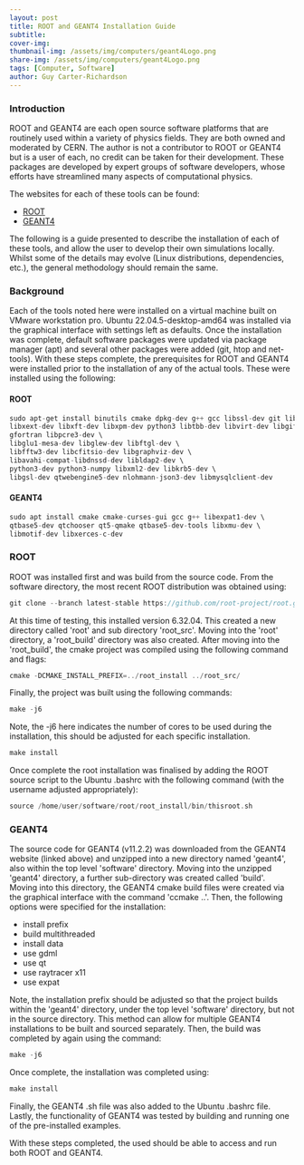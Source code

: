 ```yaml
---
layout: post
title: ROOT and GEANT4 Installation Guide
subtitle: 
cover-img: 
thumbnail-img: /assets/img/computers/geant4Logo.png
share-img: /assets/img/computers/geant4Logo.png
tags: [Computer, Software]
author: Guy Carter-Richardson
---
```


### Introduction

ROOT and GEANT4 are each open source software platforms that are routinely used within a variety of physics fields. They are both owned and moderated by CERN. The author is not a contributor to ROOT or GEANT4 but is a user of each, no credit can be taken for their development. These packages are developed by expert groups of software developers, whose efforts have streamlined many aspects of computational physics. 

The websites for each of these tools can be found: 

- [ROOT](https://root.cern/)
- [GEANT4](https://geant4.web.cern.ch/)

The following is a guide presented to describe the installation of each of these tools, and allow the user to develop their own simulations locally. Whilst some of the details may evolve (Linux distributions, dependencies, etc.), the general methodology should remain the same. 

### Background

Each of the tools noted here were installed on a virtual machine built on VMware workstation pro. Ubuntu 22.04.5-desktop-amd64 was installed via the graphical interface with settings left as defaults. Once the installation was complete, default software packages were updated via package manager (apt) and several other packages were added (git, htop and net-tools). With these steps complete, the prerequisites for ROOT and GEANT4 were installed prior to the installation of any of the actual tools. These were installed using the following: 

#### ROOT
```C
sudo apt-get install binutils cmake dpkg-dev g++ gcc libssl-dev git libx11-dev \
libxext-dev libxft-dev libxpm-dev python3 libtbb-dev libvirt-dev libgif-dev \
gfortran libpcre3-dev \
libglu1-mesa-dev libglew-dev libftgl-dev \
libfftw3-dev libcfitsio-dev libgraphviz-dev \
libavahi-compat-libdnssd-dev libldap2-dev \
python3-dev python3-numpy libxml2-dev libkrb5-dev \
libgsl-dev qtwebengine5-dev nlohmann-json3-dev libmysqlclient-dev
```

#### GEANT4
```C
sudo apt install cmake cmake-curses-gui gcc g++ libexpat1-dev \
qtbase5-dev qtchooser qt5-qmake qtbase5-dev-tools libxmu-dev \
libmotif-dev libxerces-c-dev
```

### ROOT

ROOT was installed first and was build from the source code. From the software directory, the most recent ROOT distribution was obtained using: 
```C
git clone --branch latest-stable https://github.com/root-project/root.git root_src
```
At this time of testing, this installed version 6.32.04. This created a new directory called 'root' and sub directory 'root_src'. Moving into the 'root' directory, a 'root_build' directory was also created. After moving into the 'root_build', the cmake project was compiled using the following command and flags: 
```C
cmake -DCMAKE_INSTALL_PREFIX=../root_install ../root_src/
```
Finally, the project was built using the following commands: 
```C
make -j6
```
Note, the -j6 here indicates the number of cores to be used during the installation, this should be adjusted for each specific installation. 
```C
make install
```
Once complete the root installation was finalised by adding the ROOT source script to the Ubuntu .bashrc with the following command (with the username adjusted appropriately): 
```C
source /home/user/software/root/root_install/bin/thisroot.sh
```

### GEANT4

The source code for GEANT4 (v11.2.2) was downloaded from the GEANT4 website (linked above) and unzipped into a new directory named 'geant4', also within the top level 'software' directory. Moving into the unzipped 'geant4' directory, a further sub-directory was created called 'build'. Moving into this directory, the GEANT4 cmake build files were created via the graphical interface with the command 'ccmake ..'. Then, the following options were specified for the installation:

- install prefix
- build multithreaded
- install data
- use gdml
- use qt
- use raytracer x11
- use expat

Note, the installation prefix should be adjusted so that the project builds within the 'geant4' directory, under the top level 'software' directory, but not in the source directory. This method can allow for multiple GEANT4 installations to be built and sourced separately. Then, the build was completed by again using the command: 
```C
make -j6
```
Once complete, the installation was completed using:
```C
make install
```
Finally, the GEANT4 .sh file was also added to the Ubuntu .bashrc file. Lastly, the functionality of GEANT4 was tested by building and running one of the pre-installed examples. 

With these steps completed, the used should be able to access and run both ROOT and GEANT4. 
